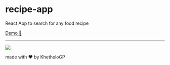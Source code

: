 # recipe-app
React App to search for any food recipe

[Demo :eyes:](https://khethelogp.github.io/recipe-app)

---
![](https://i.ibb.co/bFtHTpF/recipe-app.png)

made with :heart: by KhetheloGP
